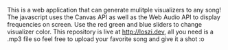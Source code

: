 This is a web application that can generate mulitple visualizers to any song!
The javascript uses the Canvas API as well as the Web Audio API to display frequencies on screen.
Use the red green and blue sliders to change visualizer color.
This repository is live at http://loszi.dev, all you need is a .mp3 file so feel free to upload your favorite song and give it a shot :o